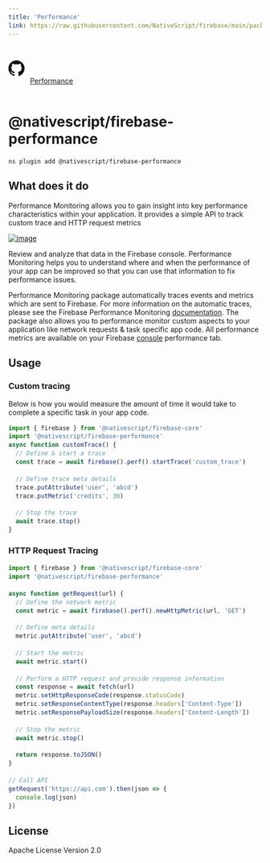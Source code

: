 ```yaml
---
title: 'Performance'
link: https://raw.githubusercontent.com/NativeScript/firebase/main/packages/firebase-performance/README.md
---
```


<div style="width: 100%; padding: 1.2em 0em">
  					<img alt="github logo" src="../assets/images/github/GitHub-Mark-32px.png" style="display: inline; margin: 1em 0.5em 1em 0em">
  					<a href="https://github.com/NativeScript/firebase/tree/main/packages/firebase-performance" target="_blank" noopener>Performance</a>
				</div>

# @nativescript/firebase-performance

```cli
ns plugin add @nativescript/firebase-performance
```

## What does it do

Performance Monitoring allows you to gain insight into key performance characteristics within your application. It provides a simple API to track custom trace and HTTP request metrics

[![image](https://img.youtube.com/vi/0EHSPFvH7vk/hqdefault.jpg)](https://www.youtube.com/watch?v=0EHSPFvH7vk)

Review and analyze that data in the Firebase console. Performance Monitoring helps you to understand where and when the performance of your app can be improved so that you can use that information to fix performance issues.

Performance Monitoring package automatically traces events and metrics which are sent to Firebase. For more information on the automatic traces, please see the Firebase Performance Monitoring [documentation](https://firebase.google.com/docs/perf-mon/auto_duration-traces-metrics_ios-android). The package also allows you to performance monitor custom aspects to your application like network requests & task specific app code. All performance metrics are available on your Firebase [console](https://console.firebase.google.com/u/0/) performance tab.

## Usage

### Custom tracing

Below is how you would measure the amount of time it would take to complete a specific task in your app code.

```ts
import { firebase } from '@nativescript/firebase-core'
import '@nativescript/firebase-performance'
async function customTrace() {
  // Define & start a trace
  const trace = await firebase().perf().startTrace('custom_trace')

  // Define trace meta details
  trace.putAttribute('user', 'abcd')
  trace.putMetric('credits', 30)

  // Stop the trace
  await trace.stop()
}
```

### HTTP Request Tracing

```ts
import { firebase } from '@nativescript/firebase-core'
import '@nativescript/firebase-performance'

async function getRequest(url) {
  // Define the network metric
  const metric = await firebase().perf().newHttpMetric(url, 'GET')

  // Define meta details
  metric.putAttribute('user', 'abcd')

  // Start the metric
  await metric.start()

  // Perform a HTTP request and provide response information
  const response = await fetch(url)
  metric.setHttpResponseCode(response.statusCode)
  metric.setResponseContentType(response.headers['Content-Type'])
  metric.setResponsePayloadSize(response.headers['Content-Length'])

  // Stop the metric
  await metric.stop()

  return response.toJSON()
}

// Call API
getRequest('https://api.com').then(json => {
  console.log(json)
})
```

## License

Apache License Version 2.0
